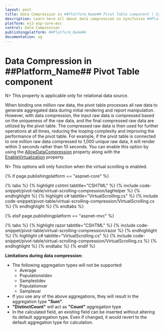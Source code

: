 ```yaml
---
layout: post
title: Data Compression in ##Platform_Name## Pivot Table component | Syncfusion
description: Learn here all about data compression in Syncfusion ##Platform_Name## Pivot Table component of Syncfusion Essential JS 2 and more.
platform: ej2-asp-core-mvc
control: Data Compression
publishingplatform: ##Platform_Name##
documentation: ug
---
```


<!-- markdownlint-disable MD036 -->

# Data Compression in ##Platform_Name## Pivot Table component

N> This property is applicable only for relational data source.

When binding one million raw data, the pivot table processes all raw data to generate aggregated data during initial rendering and report manipulation. However, with data compression, the input raw data is compressed based on the uniqueness of the raw data, and the final compressed raw data are utilized by the pivot table. The compressed raw data is then used for further operations at all times, reducing the looping complexity and improving the performance of the pivot table. For example, if the pivot table is connected to one million raw data compressed to 1,000 unique raw data, it will render within 3 seconds rather than 10 seconds. You can enable this option by using the [AllowDataCompression](https://help.syncfusion.com/cr/aspnetcore-js2/Syncfusion.EJ2.PivotView.PivotView.html#Syncfusion_EJ2_PivotView_PivotView_AllowDataCompression) property along with the [EnableVirtualization](https://help.syncfusion.com/cr/aspnetcore-js2/Syncfusion.EJ2.PivotView.PivotView.html#Syncfusion_EJ2_PivotView_PivotView_EnableVirtualization) property.

N> This options will only function when the virtual scrolling is enabled.

{% if page.publishingplatform == "aspnet-core" %}

{% tabs %}
{% highlight cshtml tabtitle="CSHTML" %}
{% include code-snippet/pivot-table/virtual-scrolling-compression/tagHelper %}
{% endhighlight %}
{% highlight c# tabtitle="VirtualScrolling.cs" %}
{% include code-snippet/pivot-table/virtual-scrolling-compression/VirtualScrolling.cs %}
{% endhighlight %}
{% endtabs %}

{% elsif page.publishingplatform == "aspnet-mvc" %}

{% tabs %}
{% highlight razor tabtitle="CSHTML" %}
{% include code-snippet/pivot-table/virtual-scrolling-compression/razor %}
{% endhighlight %}
{% highlight c# tabtitle="VirtualScrolling.cs" %}
{% include code-snippet/pivot-table/virtual-scrolling-compression/VirtualScrolling.cs %}
{% endhighlight %}
{% endtabs %}
{% endif %}

**Limitations during data compression:**

- The following aggregation types will not be supported:
  - Average
  - Populationstdev
  - Samplestdev
  - Populationvar
  - Samplevar
- If you use any of the above aggregations, they will result in the aggregation type **"Sum"**.
- **"DistinctCount"** will act as **"Count"** aggregation type.
- In the calculated field, an existing field can be inserted without altering its default aggregation type. Even if changed, it would revert to the default aggregation type for calculation.